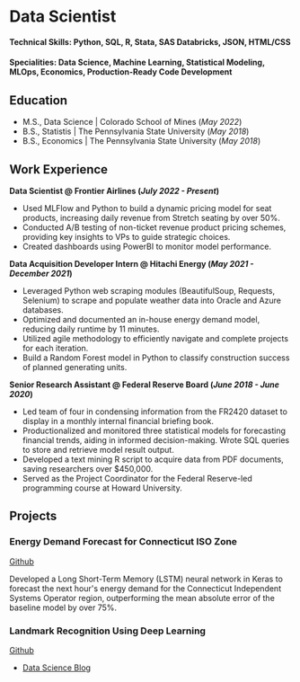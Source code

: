 # Data Scientist

#### Technical Skills: Python, SQL, R, Stata, SAS Databricks, JSON, HTML/CSS
#### Specialities: Data Science, Machine Learning, Statistical Modeling, MLOps, Economics, Production-Ready Code Development

## Education						       		
- M.S., Data Science	| Colorado School of Mines (_May 2022_)	 			        		
- B.S., Statistis | The Pennsylvania State University (_May 2018_)
- B.S., Economics | The Pennsylvania State University (_May 2018_)

## Work Experience
**Data Scientist @ Frontier Airlines (_July 2022 - Present_)**
- Used MLFlow and Python to build a dynamic pricing model for seat products, increasing daily revenue from Stretch seating by over 50%.
- Conducted A/B testing of non-ticket revenue product pricing schemes, providing key insights to VPs to guide
strategic choices.
- Created dashboards using PowerBI to monitor model performance.

**Data Acquisition Developer Intern @ Hitachi Energy (_May 2021 - December 2021_)**
- Leveraged Python web scraping modules (BeautifulSoup, Requests, Selenium) to scrape and populate weather data into Oracle and Azure databases.
- Optimized and documented an in-house energy demand model, reducing daily runtime by 11 minutes.
- Utilized agile methodology to efficiently navigate and complete projects for each iteration.
- Build a Random Forest model in Python to classify construction success of planned generating units.

**Senior Research Assistant @ Federal Reserve Board (_June 2018 - June 2020_)**
- Led team of four in condensing information from the FR2420 dataset to display in a monthly internal financial briefing book.
- Productionalized and monitored three statistical models for forecasting financial trends, aiding in informed decision-making. Wrote SQL queries to store and retrieve model result output.
- Developed a text mining R script to acquire data from PDF documents, saving researchers over \$450,000.
- Served as the Project Coordinator for the Federal Reserve-led programming course at Howard University.

## Projects
### Energy Demand Forecast for Connecticut ISO Zone
[Github](https://github.com/msabelhaus/load-forecasting)

Developed a Long Short-Term Memory (LSTM) neural network in Keras to forecast the next hour's energy demand for the Connecticut Independent Systems Operator region, outperforming the mean absolute error of the baseline model by over 75%. 

### Landmark Recognition Using Deep Learning
[Github](https://github.com/msabelhaus/CSCI575-Group12)



- [Data Science Blog](https://medium.com/@margaret.sabelhaus)
